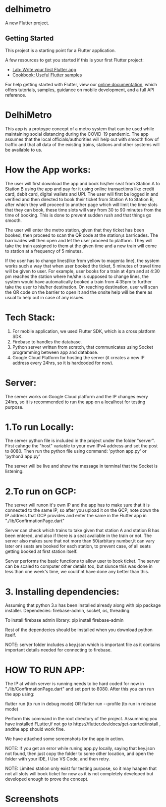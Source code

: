 # delhimetro

A new Flutter project.

## Getting Started

This project is a starting point for a Flutter application.

A few resources to get you started if this is your first Flutter project:

- [Lab: Write your first Flutter app](https://flutter.dev/docs/get-started/codelab)
- [Cookbook: Useful Flutter samples](https://flutter.dev/docs/cookbook)

For help getting started with Flutter, view our
[online documentation](https://flutter.dev/docs), which offers tutorials,
samples, guidance on mobile development, and a full API reference.

# DelhiMetro

This app is a protoype concept of a metro system that can be used while maintaining social distancing during the COVID-19 pandemic.
The app assumes that the local officials/authorities will help out with smooth flow of traffic and that all data of the existing trains,
stations and other systems will be available to us.

# How the App works:

The user will first download the app and book his/her seat from Station A to Station B using the app and pay for it using online transactions
like credit card, debit card, digital wallets and UPI. The user will first be logged in and verified and then directed to book their ticket from Station A 
to Station B, after which they will proceed to another page which will limit the time slots that they can book, these time slots will vary from 30 to
90 minutes from the time of booking. This is done to prevent sudden rush and that things go smooth.

The user will enter the metro station, given that they ticket has been booked, then proceed to scan the QR code at the station;s barricades.
The barricades will then open and let the user proceed to platform. They will take the train assigned to them at the given time and a new train will
come to station at a frequency of 5 minutes.

If the user has to change lines(like from yellow to magenta line), the system works such a way that when user booked the ticket, 5 minutes of travel time
will be given to user. For example, user books for a train at 4pm and at 4:30 pm reaches the station where he/she is supposed to change lines, the system
would have automatically booked a train from 4:35pm to further take the user to his/her destination. On reaching destination, user will scan the 
QR code on the barrier to open it and the onsite help will be there as usual to help out in case of any issues.

# Tech Stack:

1. For mobile application, we used Flutter SDK, which is a cross platform SDK.
2. Firebase to handles the database.
3. Python server written from scratch, that communicates using Socket programming between app and database.
4. Google Cloud Platform for hosting the server (it creates a new IP address every 24hrs, so it is hardcoded for now).

# Server:

The server works on Google Cloud platform and the IP changes every 24hrs, so it is recommended to run the app on a localhost for testing purpose.

 # 1.To run Locally:

The server python file is included in the project under the folder "server".
First cahnge the "host" variable to your own IPv4 address and set the post to 8080.
Then run the python file using command:
'python app.py' or 'python3 app.py'

The server will be live and show the message in terminal that the Socket is listening.

# 2.To run on GCP:

The server will runon it's own IP and the app has to make sure that it is connected to the same IP, so after you
upload it on the GCP, note down the IP address that GCP provides and enter the same in the Flutter app in "./lib/ConfirmationPage.dart"

Server can check which trains to take given that station A and station B has been entered, and also if there is a seat avaliable in the train or not.
The server also makes sure that not more than 50(arbitary number,it can vary later on) seats are booked for each station, to prevent case,
of all seats getting booked at first station itself.

Server performs the basic functions to allow user to book ticket. The server can be scaled to computer other details too, but siunce this was done in less than one week's time, 
we could'nt have done any better than this.

# 3. Installing dependencies:

Assuming that python 3.x has been installed already along with pip package installer.
Dependecies: firebase-admin, socket, os, threading

To install firebase admin library:
pip install firebase-admin

Rest of the dependecies should be installed when you download python itself.

NOTE: server folder includes a key.json which is important file as it contains important details needed for connecting to firebase.


# HOW TO RUN APP:

The IP at which server is running needs to be hard coded for now in "./lib/ConfirmationPage.dart" and set port to 8080.
After this you can run the app using:

flutter run
(to run in debug mode)
OR
flutter run --profile
(to run in release mode)

Perform this command in the root directory of the project. Assumming you have installed FLutter,if not go to 
https://flutter.dev/docs/get-started/install , andthe app should work fine.

We have attached some screenshots for the app in action.

NOTE: If you get an error while runing app.py locally, saying that key.json not found, then just copy the folder
to some other location, and open the folder with your IDE, I Use VS Code, and then retry.

NOTE: Limited station only exist for testing purpose, so it may haapen that not all slots will book ticket for now 
as it is not completely developed but developed enough to prove the concept.

# Screenshots
